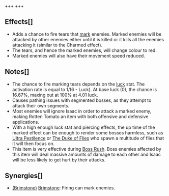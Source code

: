 +++
+++

Effects[]
---------


* Adds a chance to fire tears that [mark](/wiki/Mark "Mark") enemies. Marked enemies will be attacked by other enemies either until it is killed or it kills all the enemies attacking it (similar to the Charmed effect).
* The tears, and hence the marked enemies, will change colour to red.
* Marked enemies will also have their movement speed reduced.


Notes[]
-------


* The chance to fire marking tears depends on the [luck](/wiki/Luck "Luck") stat. The activation rate is equal to 1/(6 - Luck). At base luck (0), the chance is 16.67%, maxing out at 100% at 4.01 luck.
* Causes pathing issues with segmented bosses, as they attempt to attack their own segments.
* Most enemies will ignore Isaac in order to attack a marked enemy, making Rotten Tomato an item with both offensive and defensive applications.
* With a high enough luck stat and piercing effects, the up time of the marked effect can be enough to render some bosses harmless, such as [Ultra Pestilence](/wiki/Ultra_Pestilence "Ultra Pestilence") or [The Duke of Flies](/wiki/The_Duke_of_Flies "The Duke of Flies") who spawn a multitude of flies that it will then focus on.
* This item is very effective during [Boss Rush](/wiki/Boss_Rush "Boss Rush"). Boss enemies affected by this item will deal massive amounts of damage to each other and Isaac will be less likely to get hurt by their attacks.


Synergies[]
-----------


* [(Brimstone)](/wiki/Brimstone "Brimstone") [Brimstone](/wiki/Brimstone "Brimstone"): Firing can mark enemies.


